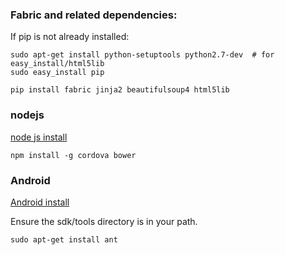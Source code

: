 ### Fabric and related dependencies:

If pip is not already installed:

```
sudo apt-get install python-setuptools python2.7-dev  # for easy_install/html5lib
sudo easy_install pip
```

```
pip install fabric jinja2 beautifulsoup4 html5lib
```

### nodejs

[node js install]

```
npm install -g cordova bower
```

### Android

[Android install]

Ensure the sdk/tools directory is in your path.

```
sudo apt-get install ant
```

[Android install]:http://developer.android.com/sdk/installing/index.html
[node js install]:https://github.com/joyent/node/wiki/installation